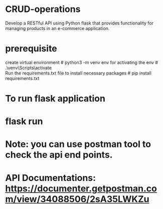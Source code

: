 # CRUD-operations
Develop a RESTful API using Python flask that provides functionality for managing products in an e-commerce application.

# prerequisite
  create virtual environment
    #  python3 -m venv env
  for activating the env
    # .\venv\Scripts\activate  
  Run the requirements.txt file to install necessary packages
    # pip install requirements.txt
# To run flask application
  # flask run


# Note: you can use postman tool to check the api end points.

# API Documentations: https://documenter.getpostman.com/view/34088506/2sA35LWKZu
  
